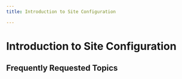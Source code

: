 ```yaml
---
title: Introduction to Site Configuration

---
```


Introduction to Site Configuration
=====


Frequently Requested Topics
-----
